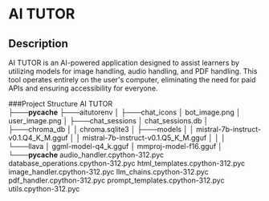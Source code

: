 # AI TUTOR

## Description
AI TUTOR is an AI-powered application designed to assist learners by utilizing models for image handling, audio handling, and PDF handling. This tool operates entirely on the user's computer, eliminating the need for paid APIs and ensuring accessibility for everyone.

###Project Structure
AI TUTOR    
  ├───__pycache__
  ├───aitutorenv
  │
  ├───chat_icons
  │       bot_image.png
  │       user_image.png
  │
  ├───chat_sessions
  │       chat_sessions.db
  │
  ├───chroma_db
  │   │   chroma.sqlite3
  │
  ├───models
  │   │   mistral-7b-instruct-v0.1.Q4_K_M.gguf
  │   │   mistral-7b-instruct-v0.1.Q5_K_M.gguf
  │   │
  │   └───llava
  │           ggml-model-q4_k.gguf
  │           mmproj-model-f16.gguf
  │
  └───__pycache__
          audio_handler.cpython-312.pyc
          database_operations.cpython-312.pyc
          html_templates.cpython-312.pyc
          image_handler.cpython-312.pyc
          llm_chains.cpython-312.pyc
          pdf_handler.cpython-312.pyc
          prompt_templates.cpython-312.pyc
          utils.cpython-312.pyc
